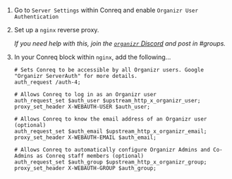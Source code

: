 1. Go to `Server Settings` within Conreq and enable `Organizr User Authentication`

2. Set up a `nginx` reverse proxy.

    _If you need help with this, join the [`organizr` Discord](https://discord.com/invite/TrNtY7N) and post in #groups._

3. In your Conreq block within `nginx`, add the following...

    ```nginx
    # Sets Conreq to be accessible by all Organizr users. Google "Organizr ServerAuth" for more details.
    auth_request /auth-4;

    # Allows Conreq to log in as an Organizr user
    auth_request_set $auth_user $upstream_http_x_organizr_user;
    proxy_set_header X-WEBAUTH-USER $auth_user;

    # Allows Conreq to know the email address of an Organizr user (optional)
    auth_request_set $auth_email $upstream_http_x_organizr_email;
    proxy_set_header X-WEBAUTH-EMAIL $auth_email;

    # Allows Conreq to automatically configure Organizr Admins and Co-Admins as Conreq staff members (optional)
    auth_request_set $auth_group $upstream_http_x_organizr_group;
    proxy_set_header X-WEBAUTH-GROUP $auth_group;
    ```
